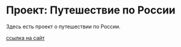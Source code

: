 # Проект: Путешествие по России

Здесь есть проект о путешествии по России.

[ссылка на сайт](https://ol3gc0ffee.github.io/russian-travel-bootcamp/)
